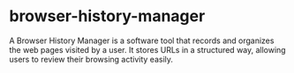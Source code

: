 # browser-history-manager
A Browser History Manager is a software tool that records and organizes the web pages visited by a user. It stores URLs in a structured way, allowing users to review their browsing activity easily.
